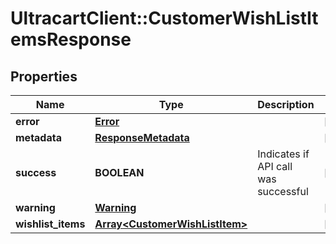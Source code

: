 # UltracartClient::CustomerWishListItemsResponse

## Properties
Name | Type | Description | Notes
------------ | ------------- | ------------- | -------------
**error** | [**Error**](Error.md) |  | [optional] 
**metadata** | [**ResponseMetadata**](ResponseMetadata.md) |  | [optional] 
**success** | **BOOLEAN** | Indicates if API call was successful | [optional] 
**warning** | [**Warning**](Warning.md) |  | [optional] 
**wishlist_items** | [**Array&lt;CustomerWishListItem&gt;**](CustomerWishListItem.md) |  | [optional] 



